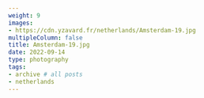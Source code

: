 ```yaml
---
weight: 9
images:
- https://cdn.yzavard.fr/netherlands/Amsterdam-19.jpg
multipleColumn: false
title: Amsterdam-19.jpg
date: 2022-09-14
type: photography
tags:
- archive # all posts
- netherlands
---
```

